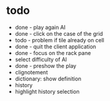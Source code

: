 # todo
- done - play again AI
- done - click on the case of the grid
- todo - problem if tile already on cell
- done - quit the client application
- done - focus on the rack pane
- select difficulty of AI
- done - preshow the play
- clignotement
- dictionary: show definition
- history
- highlight history selection